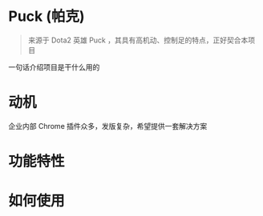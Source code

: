 # Puck (帕克)

> 来源于 Dota2 英雄 Puck ，其具有高机动、控制足的特点，正好契合本项目

一句话介绍项目是干什么用的

# 动机

企业内部 Chrome 插件众多，发版复杂，希望提供一套解决方案

# 功能特性



# 如何使用
